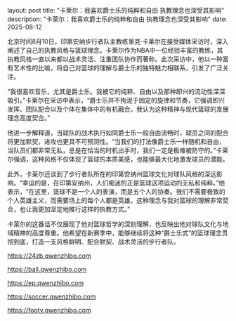 layout: post title: "卡莱尔：我喜欢爵士乐的纯粹和自由 执教理念也深受其影响" description: "卡莱尔：我喜欢爵士乐的纯粹和自由 执教理念也深受其影响" date: 2025-08-12

北京时间8月10日，印第安纳步行者队主教练里克·卡莱尔在接受媒体采访时，深入阐述了自己的执教风格与篮球理念。卡莱尔作为NBA中一位经验丰富的教练，其执教风格一直以来都以战术灵活、注重团队协作而著称。此次采访中，他以一种富有艺术性的比喻，将自己对篮球的理解与爵士乐的独特魅力相联系，引发了广泛关注。

“我很喜欢音乐，尤其是爵士乐。我被它的纯粹、自由以及那种即兴的流动性深深吸引。”卡莱尔在采访中表示，“爵士乐并不拘泥于固定的旋律和节奏，它强调即兴发挥、团队配合以及个体在集体中的有机融合。我认为这种精神与现代篮球的发展理念高度契合。”

他进一步解释道，当球队的战术执行如同爵士乐一般自由流畅时，球员之间的配合将更加默契，进攻也更具不可预测性。“当我们的打法像爵士乐一样随机和自由，当队员们都非常无私，总是在恰当的时机出手时，我们一定是极难被防守的。”卡莱尔强调，这种风格不仅体现了篮球的本质美感，也能够最大化地激发球员的潜能。

此外，卡莱尔还谈到了步行者队所在的印第安纳州篮球文化对球队风格的深远影响。“幸运的是，在印第安纳州，人们痴迷的正是篮球这项运动的无私和纯粹。”他表示，“在这里，篮球不是一个人的表演，而是五个人的协奏。我们不需要极致的个人英雄主义，而需要场上的每个人都是英雄。这种理念与我对篮球的理解非常契合，也让我更加坚定地推行这样的执教方式。”

卡莱尔的这番话不仅展现了他对篮球哲学的深刻理解，也反映出他对球队文化与地域精神的高度尊重。他希望在新赛季中，能够继续将这种“爵士乐式”的篮球理念贯彻到底，打造一支风格鲜明、配合默契、战术灵活的步行者队。

https://24zb.qwenzhibo.com

https://ball.qwenzhibo.com

https://ep.qwenzhibo.com

https://soccer.qwenzhibo.com

https://footy.qwenzhibo.com
